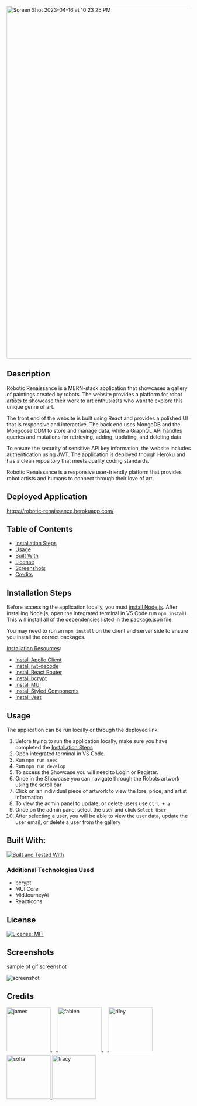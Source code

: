 
<img width="962" alt="Screen Shot 2023-04-16 at 10 23 25 PM" src="https://user-images.githubusercontent.com/115671262/232370453-e8e3f4e3-e531-4ca7-b8cc-6d98a6be2a61.png">


## Description

Robotic Renaissance is a MERN-stack application that showcases a gallery of paintings created by robots. The website provides a platform for robot artists to showcase their work to art enthusiasts who want to explore this unique genre of art.

The front end of the website is built using React and provides a polished UI that is responsive and interactive. The back end uses MongoDB and the Mongoose ODM to store and manage data, while a GraphQL API handles queries and mutations for retrieving, adding, updating, and deleting data.  

To ensure the security of sensitive API key information, the website includes authentication using JWT. The application is deployed though Heroku and has a clean repository that meets quality coding standards.

Robotic Renaissance is a responsive user-friendly platform that provides robot artists and humans to connect through their love of art.

## Deployed Application
https://robotic-renaissance.herokuapp.com/

## Table of Contents
- [Installation Steps](#installation-steps)
- [Usage](#usage)
- [Built With](#built-with)
- [License](#license)
- [Screenshots](#screenshots)
- [Credits](#credits)

## Installation Steps
Before accessing the application locally, you must [install Node.js](https://nodejs.org/en/).  After installing Node.js, open the integrated terminal in VS Code run `npm install`.  This will install all of the dependencies listed in the package.json file.  

You may need to run an `npm install` on the client and server side to ensure you install the correct packages. 

<u>Installation Resources</u>:
- [Install Apollo Client](https://www.apollographql.com/docs/react/get-started)
- [Install jwt-decode](https://www.npmjs.com/package/jwt-decode)
- [Install React Router](https://reactrouter.com/en/main/start/tutorial)
- [Install bcrypt](https://www.npmjs.com/package/bcrypt)
- [Install MUI](https://mui.com/material-ui/getting-started/installation/)
- [Install Styled Components](https://styled-components.com/docs/basics#installation)
- [Install Jest](https://jestjs.io/docs/getting-started)

## Usage
The application can be run locally or through the deployed link.  

1. Before trying to run the application locally, make sure you have completed the [Installation Steps](#installation-steps)
2. Open integrated terminal in VS Code.
3. Run `npm run seed`
4. Run `npm run develop`
5. To access the Showcase you will need to Login or Register.
6. Once in the Showcase you can navigate through the Robots artwork using the scroll bar
7. Click on an individual piece of artwork to view the lore, price, and artist information
8. To view the admin panel to update, or delete users use `Ctrl + a`
9. Once on the admin panel select the user and click `Select User`
10. After selecting a user, you will be able to view the user data, update the user email, or delete a user from the gallery

## Built With:
[![Built and Tested With](https://skillicons.dev/icons?i=vscode,js,css,nodejs,react,styledcomponents,heroku,graphql,jest&theme=dark)](https://skillicons.dev)

### Additional Technologies Used
 - bcrypt
 - MUI Core
 - MidJourneyAi
 - ReactIcons

## License
[![License: MIT](https://img.shields.io/badge/License-MIT-yellow.svg)](https://opensource.org/licenses/MIT)

## Screenshots
sample of gif screenshot

![screenshot](https://raw.githubusercontent.com/amitmerchant1990/electron-markdownify/master/app/img/markdownify.gif)

## Credits

<a href="https://github.com/jk377y" target="_blank">
  <img src="https://user-images.githubusercontent.com/115671262/232342245-50faeef6-eeb8-4d08-b3b2-c097a0dd9474.jpeg" alt="james" width="120" style="margin-bottom:10px;">
</a>&nbsp;&nbsp;&nbsp;<a href="https://github.com/fabien1313" target="_blank">
  <img src="https://user-images.githubusercontent.com/115671262/232342243-3a19b50a-5050-41a5-9c72-157259198dec.png" alt="fabien" width="120" style="margin-bottom:10px;">
</a>&nbsp;&nbsp;&nbsp;<a href="https://github.com/rmob" target="_blank">
  <img src="https://user-images.githubusercontent.com/115671262/232342249-122bfaf0-3442-4f9d-b8cc-f52bef4bdeb6.png" alt="riley" width="120" style="margin-bottom:10px;">
</a><a href="https://github.com/sofiasosa92" target="_blank">
  <img src="https://user-images.githubusercontent.com/115671262/232341473-1112322a-c252-418c-ba2c-4fc301636f54.png" alt="sofia" width="120" style="margin-bottom:10px;">
</a><a href="https://github.com/TMortara" target="_blank">
  <img src="https://user-images.githubusercontent.com/115671262/232342236-fa8ac094-65e6-44d7-9e4c-52484f4b8fd6.png" alt="tracy" width="120" style="margin-bottom:10px;">
</a>
